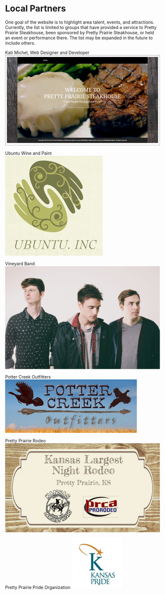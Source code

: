 # Local Partners

One goal of the website is to highlight area talent, events, and attractions. Currently, the list is limited to groups that have provided a service to Pretty Prairie Steakhouse, been sponsored by Pretty Prairie Steakhouse, or held an event or performance there. The list may be expanded in the future to include others. 

Kati Michel, Web Designer and Developer
![](small-desktop-black-theme-boxed-and-white-border.jpg)

Ubuntu Wine and Paint<br>
![](ubuntu.jpg)

Vineyard Band<br>
![](vineyard-band.jpg)

Potter Creek Outfitters
![](potter-creek-outfitters.jpg)

Pretty Prairie Rodeo
![](pretty-prairie-rodeo-edited.jpg)

Pretty Prairie Pride Organization
![](kansas-pride.jpg)





